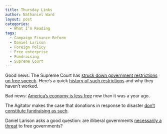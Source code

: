 ```yaml
---
title: Thursday Links
author: Nathaniel Ward
layout: post
categories:
  - What I’m Reading
tags:
  - Campaign Finance Reform
  - Daniel Larison
  - Foreign Policy
  - Free enterprise
  - Fundraising
  - Supreme Court
---
```

Good news: The Supreme Court has [struck down government restrictions on free speech][1]. Here’s a quick [history of such restrictions][2] and why they haven’t worked.

Bad news: [America’s economy is less free][3] now than it was a year ago.

The Agitator makes the case that donations in response to disaster [don’t constitute fundraising as such][4].

Daniel Larison asks a good question: are illiberal governments [necessarily a threat][5] to free governments?

 [1]: http://docs.google.com/viewer?url=http://www.supremecourtus.gov/opinions/09pdf/08-205.pdf
 [2]: http://www.nationalaffairs.com/publications/detail/the-myth-of-campaign-finance-reform
 [3]: http://www.heritage.org/index/Country/UnitedStates
 [4]: http://www.theagitator.net/dont-miss-these-posts/gift-receiving-vs-fundraising/
 [5]: http://www.amconmag.com/larison/2010/01/18/democracy-promotion-and-hegemonism/